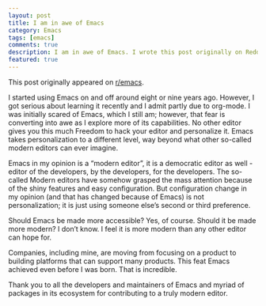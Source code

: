```yaml
---
layout: post
title: I am in awe of Emacs
category: Emacs
tags: [emacs]
comments: true
description: I am in awe of Emacs. I wrote this post originally on Reddit. Just copying it here to save it.
featured: true
---
```


This post originally appeared on [r/emacs](https://www.reddit.com/r/emacs/comments/j04xxw/i_am_in_awe_of_emacs/). 

I started using Emacs on and off around eight or nine years ago. However, I got serious about learning it recently and I admit partly due to org-mode. I was initially scared of Emacs, which I still am; however, that fear is converting into awe as I explore more of its capabilities. No other editor gives you this much Freedom to hack your editor and personalize it. Emacs takes personalization to a different level, way beyond what other so-called modern editors can ever imagine.

Emacs in my opinion is a “modern editor”, it is a democratic editor as well - editor of the developers, by the developers, for the developers. The so-called Modern editors have somehow grasped the mass attention because of the shiny features and easy configuration. But configuration change in my opinion (and that has changed because of Emacs) is not personalization; it is just using someone else’s second or third preference.

Should Emacs be made more accessible? Yes, of course. Should it be made more modern? I don’t know. I feel it is more modern than any other editor can hope for.

Companies, including mine, are moving from focusing on a product to building platforms that can support many products. This feat Emacs achieved even before I was born. That is incredible.

Thank you to all the developers and maintainers of Emacs and myriad of packages in its ecosystem for contributing to a truly modern editor.